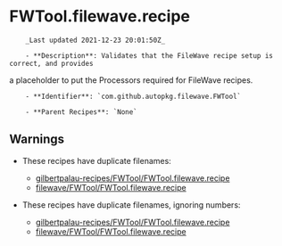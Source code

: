 # FWTool.filewave.recipe

        _Last updated 2021-12-23 20:01:50Z_

        - **Description**: Validates that the FileWave recipe setup is correct, and provides
a placeholder to put the Processors required for FileWave recipes.


        - **Identifier**: `com.github.autopkg.filewave.FWTool`

        - **Parent Recipes**: `None`


## Warnings

- These recipes have duplicate filenames:
    - [gilbertpalau-recipes/FWTool/FWTool.filewave.recipe](/autopkg-dupe-tracker/gilbertpalau-recipes/FWTool/FWTool.filewave.recipe)
    - [filewave/FWTool/FWTool.filewave.recipe](/autopkg-dupe-tracker/filewave/FWTool/FWTool.filewave.recipe)

- These recipes have duplicate filenames, ignoring numbers:
    - [gilbertpalau-recipes/FWTool/FWTool.filewave.recipe](/autopkg-dupe-tracker/gilbertpalau-recipes/FWTool/FWTool.filewave.recipe)
    - [filewave/FWTool/FWTool.filewave.recipe](/autopkg-dupe-tracker/filewave/FWTool/FWTool.filewave.recipe)